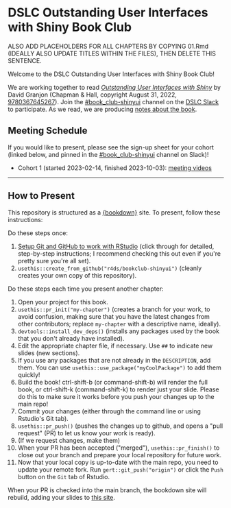 # DSLC Outstanding User Interfaces with Shiny Book Club

ALSO ADD PLACEHOLDERS FOR ALL CHAPTERS BY COPYING 01.Rmd (IDEALLY ALSO UPDATE TITLES WITHIN THE FILES), THEN DELETE THIS SENTENCE.

Welcome to the DSLC Outstanding User Interfaces with Shiny Book Club!

We are working together to read [_Outstanding User Interfaces with Shiny_](https://unleash-shiny.rinterface.com/index.html) by David Granjon (Chapman & Hall, copyright August 31, 2022, [9780367645267](https://www.routledge.com/Outstanding-User-Interfaces-with-Shiny/Granjon/p/book/9780367645267)).
Join the [#book_club-shinyui](https://dslcio.slack.com/archives/C04JGCCFUJD) channel on the [DSLC Slack](https://dslc.io/join) to participate.
As we read, we are producing [notes about the book](https://dslc.io/shinyui).

## Meeting Schedule

If you would like to present, please see the sign-up sheet for your cohort (linked below, and pinned in the [#book_club-shinyui](https://dslcio.slack.com/archives/C04JGCCFUJD) channel on Slack)!

- Cohort 1 (started 2023-02-14, finished 2023-10-03): [meeting videos](https://youtube.com/playlist?list=PL3x6DOfs2NGj-2gwtHsnJ0CwpoChYjrh6)

<hr>


## How to Present

This repository is structured as a [{bookdown}](https://CRAN.R-project.org/package=bookdown) site.
To present, follow these instructions:

Do these steps once:

1. [Setup Git and GitHub to work with RStudio](https://github.com/r4ds/bookclub-setup) (click through for detailed, step-by-step instructions; I recommend checking this out even if you're pretty sure you're all set).
2. `usethis::create_from_github("r4ds/bookclub-shinyui")` (cleanly creates your own copy of this repository).

Do these steps each time you present another chapter:

1. Open your project for this book.
2. `usethis::pr_init("my-chapter")` (creates a branch for your work, to avoid confusion, making sure that you have the latest changes from other contributors; replace `my-chapter` with a descriptive name, ideally).
3. `devtools::install_dev_deps()` (installs any packages used by the book that you don't already have installed).
4. Edit the appropriate chapter file, if necessary. Use `##` to indicate new slides (new sections).
5. If you use any packages that are not already in the `DESCRIPTION`, add them. You can use `usethis::use_package("myCoolPackage")` to add them quickly!
6. Build the book! ctrl-shift-b (or command-shift-b) will render the full book, or ctrl-shift-k (command-shift-k) to render just your slide. Please do this to make sure it works before you push your changes up to the main repo!
7. Commit your changes (either through the command line or using Rstudio's Git tab).
8. `usethis::pr_push()` (pushes the changes up to github, and opens a "pull request" (PR) to let us know your work is ready).
9. (If we request changes, make them)
10. When your PR has been accepted ("merged"), `usethis::pr_finish()` to close out your branch and prepare your local repository for future work.
11. Now that your local copy is up-to-date with the main repo, you need to update your remote fork. Run `gert::git_push("origin")` or click the `Push` button on the `Git` tab of Rstudio.

When your PR is checked into the main branch, the bookdown site will rebuild, adding your slides to [this site](https://dslc.io/shinyui).

